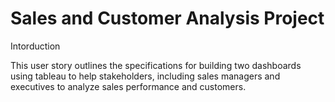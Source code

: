 # Sales and Customer Analysis Project

Intorduction

This user story outlines the specifications for building two dashboards using tableau to help stakeholders, including sales managers and executives to analyze sales performance and customers. 

